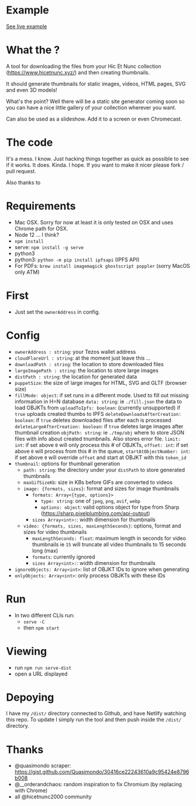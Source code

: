 # Example

[See live example](https://zealous-swartz-f72bdd.netlify.app/)
# What the  ?

A tool for downloading the files from your Hic Et Nunc collection (https://www.hicetnunc.xyz/) and then creating thumbnails.

It should generate thumbnails for static images, videos, HTML pages, SVG and even 3D models!

What's the point? Well there will be a static site generator coming soon so you can have a nice little gallery of your collection wherever you want.

Can also be used as a slideshow. Add it to a screen or even Chromecast.

# The code

It's a mess. I know. Just hacking things together as quick as possible to see if it works. It does. Kinda. I hope. If you want to make it nicer please fork / pull request.

Also thanks to 

# Requirements

- Mac OSX. Sorry for now at least it is only tested on OSX and uses Chrome path for OSX.
- Node 12 ... I think?
- `npm install`
- serve: `npm install -g serve`
- python3
- python3: `python -m pip install ipfsapi` (IPFS API)
- For PDFs: `brew install imagemagick ghostscript poppler` (sorry MacOS only ATM)

# First

- Just set the `ownerAddress` in config.

# Config

- `ownerAddress : string`: your Tezos wallet address
- `cloudFlareUrl : string`: at the moment just leave this ...
- `downloadPath : string`: the location to store downloaded files
- `largeImagePath : string`: the location to store large images
- `distPath : string`: the location for generated data
- `puppetSize`: the size of large images for HTML, SVG and GLTF (browser size)
- `fillMode: object`: if set runs in a different mode. Used to fill out missing information in H=N database
    `data: string`: ie `./fill.json` the data to load OBJKTs from
    `uploadToIpfs: boolean`: (currently unsupported) if `true` uploads created thumbs to IPFS
    `deleteDownloadsAfterCreation: boolean`: if `true` deletes downloaded files after each is processed
    `deleteLargeAfterCreation: boolean`: if `true` deletes large images after thumbnail creation
    `objPath: string`: ie `./tmp/obj` where to store JSON files with info about created tnumbnails. Also stores error file.
    `limit: int`: if set above `0` will only process this # of OBJKTs,
    `offset: int`: if set above `0` will process from this # in the queue,
    `startAtObjectNumber: int`: if set above `0` will override `offset` and start at OBJKT with this `token_id`
- `thumbnail`: options for thumbnail generation
  - `path: string`: the directory under your `distPath` to store generated thumbnails
  - `maxGifSizeKb`: size in KBs before GIFs are converted to videos
  - `image: {formats, sizes}`: format and sizes for image thumbnails
    - `formats: Array<{type, options}>`
      - `type: string`: one of `jpeg`, `png`, `avif`, `webp`
      - `options: object`: valid options object for type from Sharp (https://sharp.pixelplumbing.com/api-output) 
    - `sizes Array<int>:`: width dimension for thumbnails
  - `video: {formats, sizes, maxLengthSeconds}`: options, format and sizes for video thumbnails
    - `maxLengthSeconds: float`: maximum length in seconds for video thumbnails ie `15` will truncate all video thumbnails to 15 seconds long (max)
    - `formats`: currently ignored
    - `sizes Array<int>:`: width dimension for thumbnails
- `ignoreObjects: Array<int>`: list of OBJKT IDs to ignore when generating
- `onlyObjects: Array<int>`: only process OBJKTs with these IDs

# Run

- In two different CLIs run:
  - `serve -C`
  - then `npm start`

# Viewing

- run `npm run serve-dist`
- open a URL displayed

# Depoying

I have my `/dist/` directory connected to Github, and have Netlify watching this repo. To update I simply run the tool and then push inside the `/dist/` directory.

# Thanks

- @quasimondo scraper: https://gist.github.com/Quasimondo/30416ce22243610a9c95424e8796b008
- @__orderandchaos: random inspiration to fix Chromium (by replacing with Chrome)
- all @hicetnunc2000 community